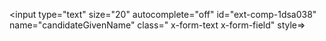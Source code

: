 <input type="text" size="20" autocomplete="off" id="ext-comp-1dsa038" name="candidateGivenName" class=" x-form-text x-form-field" style=>
